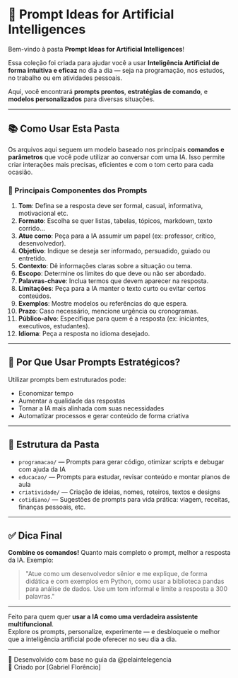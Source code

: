 # 💬 Prompt Ideas for Artificial Intelligences

Bem-vindo à pasta **Prompt Ideas for Artificial Intelligences**!

Essa coleção foi criada para ajudar você a usar **Inteligência Artificial de forma intuitiva e eficaz** no dia a dia — seja na programação, nos estudos, no trabalho ou em atividades pessoais.

Aqui, você encontrará **prompts prontos**, **estratégias de comando**, e **modelos personalizados** para diversas situações.

---

## 📚 Como Usar Esta Pasta

Os arquivos aqui seguem um modelo baseado nos principais **comandos e parâmetros** que você pode utilizar ao conversar com uma IA. Isso permite criar interações mais precisas, eficientes e com o tom certo para cada ocasião.

### 🔧 Principais Componentes dos Prompts

1. **Tom**: Defina se a resposta deve ser formal, casual, informativa, motivacional etc.
2. **Formato**: Escolha se quer listas, tabelas, tópicos, markdown, texto corrido...
3. **Atue como**: Peça para a IA assumir um papel (ex: professor, crítico, desenvolvedor).
4. **Objetivo**: Indique se deseja ser informado, persuadido, guiado ou entretido.
5. **Contexto**: Dê informações claras sobre a situação ou tema.
6. **Escopo**: Determine os limites do que deve ou não ser abordado.
7. **Palavras-chave**: Inclua termos que devem aparecer na resposta.
8. **Limitações**: Peça para a IA manter o texto curto ou evitar certos conteúdos.
9. **Exemplos**: Mostre modelos ou referências do que espera.
10. **Prazo**: Caso necessário, mencione urgência ou cronogramas.
11. **Público-alvo**: Especifique para quem é a resposta (ex: iniciantes, executivos, estudantes).
12. **Idioma**: Peça a resposta no idioma desejado.

---

## 🧠 Por Que Usar Prompts Estratégicos?

Utilizar prompts bem estruturados pode:

- Economizar tempo
- Aumentar a qualidade das respostas
- Tornar a IA mais alinhada com suas necessidades
- Automatizar processos e gerar conteúdo de forma criativa

---

## 📂 Estrutura da Pasta

- `programacao/` — Prompts para gerar código, otimizar scripts e debugar com ajuda da IA
- `educacao/` — Prompts para estudar, revisar conteúdo e montar planos de aula
- `criatividade/` — Criação de ideias, nomes, roteiros, textos e designs
- `cotidiano/` — Sugestões de prompts para vida prática: viagem, receitas, finanças pessoais, etc.

---

## ✅ Dica Final

**Combine os comandos!** Quanto mais completo o prompt, melhor a resposta da IA. Exemplo:

> "Atue como um desenvolvedor sênior e me explique, de forma didática e com exemplos em Python, como usar a biblioteca pandas para análise de dados. Use um tom informal e limite a resposta a 300 palavras."

---

Feito para quem quer **usar a IA como uma verdadeira assistente multifuncional**.  
Explore os prompts, personalize, experimente — e desbloqueie o melhor que a inteligência artificial pode oferecer no seu dia a dia.

---

🧠 Desenvolvido com base no guia da @pelaintelegencia  
📁 Criado por [Gabriel Florêncio]

